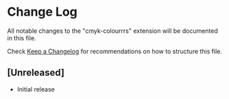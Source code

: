 # Change Log

All notable changes to the "cmyk-colourrrs" extension will be documented in this file.

Check [Keep a Changelog](http://keepachangelog.com/) for recommendations on how to structure this file.

## [Unreleased]

- Initial release
